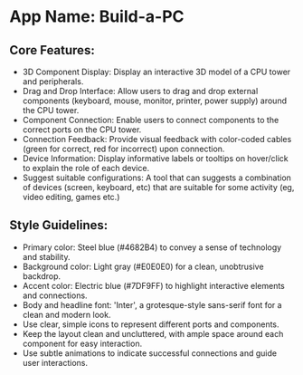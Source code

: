 # **App Name**: Build-a-PC

## Core Features:

- 3D Component Display: Display an interactive 3D model of a CPU tower and peripherals.
- Drag and Drop Interface: Allow users to drag and drop external components (keyboard, mouse, monitor, printer, power supply) around the CPU tower.
- Component Connection: Enable users to connect components to the correct ports on the CPU tower.
- Connection Feedback: Provide visual feedback with color-coded cables (green for correct, red for incorrect) upon connection.
- Device Information: Display informative labels or tooltips on hover/click to explain the role of each device.
- Suggest suitable configurations: A tool that can suggests a combination of devices (screen, keyboard, etc) that are suitable for some activity (eg, video editing, games etc.)

## Style Guidelines:

- Primary color: Steel blue (#4682B4) to convey a sense of technology and stability.
- Background color: Light gray (#E0E0E0) for a clean, unobtrusive backdrop.
- Accent color: Electric blue (#7DF9FF) to highlight interactive elements and connections.
- Body and headline font: 'Inter', a grotesque-style sans-serif font for a clean and modern look.
- Use clear, simple icons to represent different ports and components.
- Keep the layout clean and uncluttered, with ample space around each component for easy interaction.
- Use subtle animations to indicate successful connections and guide user interactions.